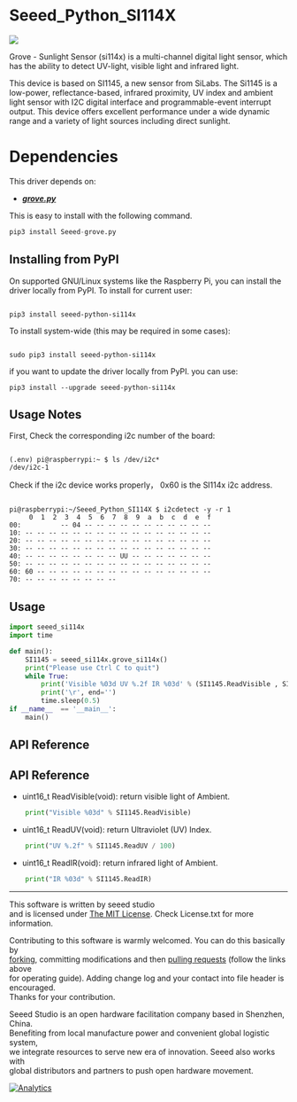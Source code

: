 # Seeed_Python_SI114X

![](https://camo.githubusercontent.com/0b16b004205798245778945edb73f36c7e5d7adf/68747470733a2f2f73746174696373332e736565656473747564696f2e636f6d2f696d616765732f70726f647563742f313031303230303839253230312e6a7067)

Grove - Sunlight Sensor (si114x) is a multi-channel digital light sensor, which has the ability to detect UV-light, visible light and infrared light.

This device is based on SI1145, a new sensor from SiLabs. The Si1145 is a low-power, reflectance-based, infrared proximity, UV index and ambient light sensor with I2C digital interface and programmable-event interrupt output. This device offers excellent performance under a wide dynamic range and a variety of light sources including direct sunlight.

# Dependencies

This driver depends on:
- [***grove.py***](https://github.com/Seeed-Studio/grove.py)

This is easy to install with the following command.

```python
pip3 install Seeed-grove.py
```
 
## Installing from PyPI

On supported GNU/Linux systems like the Raspberry Pi, you can install the driver locally from PyPI. To install for current user:

```

pip3 install seeed-python-si114x

```

To install system-wide (this may be required in some cases):

```

sudo pip3 install seeed-python-si114x

```

if you want to update the driver locally from PyPI. you can use:

```
pip3 install --upgrade seeed-python-si114x
```

## Usage Notes

First, Check the corresponding i2c number of the board:

```

(.env) pi@raspberrypi:~ $ ls /dev/i2c*
/dev/i2c-1

```

Check if the i2c device works properly， 0x60 is the SI114x i2c address.
```

pi@raspberrypi:~/Seeed_Python_SI114X $ i2cdetect -y -r 1
     0  1  2  3  4  5  6  7  8  9  a  b  c  d  e  f
00:          -- 04 -- -- -- -- -- -- -- -- -- -- -- 
10: -- -- -- -- -- -- -- -- -- -- -- -- -- -- -- -- 
20: -- -- -- -- -- -- -- -- -- -- -- -- -- -- -- -- 
30: -- -- -- -- -- -- -- -- -- -- -- -- -- -- -- -- 
40: -- -- -- -- -- -- -- -- UU -- -- -- -- -- -- -- 
50: -- -- -- -- -- -- -- -- -- -- -- -- -- -- -- -- 
60: 60 -- -- -- -- -- -- -- -- -- -- -- -- -- -- -- 
70: -- -- -- -- -- -- -- --   

```

## Usage

```python
import seeed_si114x
import time

def main():
    SI1145 = seeed_si114x.grove_si114x()
    print("Please use Ctrl C to quit")
    while True:
        print('Visible %03d UV %.2f IR %03d' % (SI1145.ReadVisible , SI1145.ReadUV/100 , SI1145.ReadIR),end=" ")
        print('\r', end='')
        time.sleep(0.5)
if __name__  == '__main__':
    main()
```

## API Reference

## API Reference

- uint16_t ReadVisible(void): return visible light of Ambient.

```python
    print("Visible %03d" % SI1145.ReadVisible)
```

- uint16_t ReadUV(void): return Ultraviolet (UV) Index.

```python
    print("UV %.2f" % SI1145.ReadUV / 100)
```

- uint16_t ReadIR(void): return infrared light of Ambient.

```python
    print("IR %03d" % SI1145.ReadIR)
```
----

This software is written by seeed studio<br>
and is licensed under [The MIT License](http://opensource.org/licenses/mit-license.php). Check License.txt for more information.<br>

Contributing to this software is warmly welcomed. You can do this basically by<br>
[forking](https://help.github.com/articles/fork-a-repo), committing modifications and then [pulling requests](https://help.github.com/articles/using-pull-requests) (follow the links above<br>
for operating guide). Adding change log and your contact into file header is encouraged.<br>
Thanks for your contribution.

Seeed Studio is an open hardware facilitation company based in Shenzhen, China. <br>
Benefiting from local manufacture power and convenient global logistic system, <br>
we integrate resources to serve new era of innovation. Seeed also works with <br>
global distributors and partners to push open hardware movement.<br>


[![Analytics](https://ga-beacon.appspot.com/UA-46589105-3/Grove_LED_Bar)](https://github.com/igrigorik/ga-beacon)